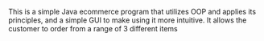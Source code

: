 This is a simple Java ecommerce program that utilizes OOP and applies its principles, and a simple GUI to make using it more intuitive.
It allows the customer to order from a range of 3 different items
